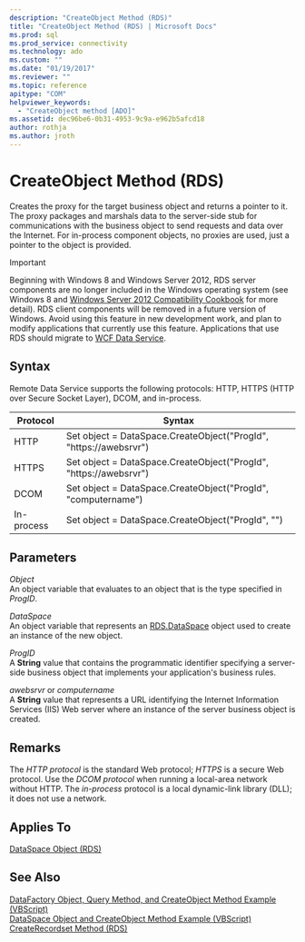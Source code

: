 ```yaml
---
description: "CreateObject Method (RDS)"
title: "CreateObject Method (RDS) | Microsoft Docs"
ms.prod: sql
ms.prod_service: connectivity
ms.technology: ado
ms.custom: ""
ms.date: "01/19/2017"
ms.reviewer: ""
ms.topic: reference
apitype: "COM"
helpviewer_keywords: 
  - "CreateObject method [ADO]"
ms.assetid: dec96be6-0b31-4953-9c9a-e962b5afcd18
author: rothja
ms.author: jroth
---
```

# CreateObject Method (RDS)
Creates the proxy for the target business object and returns a pointer to it. The proxy packages and marshals data to the server-side stub for communications with the business object to send requests and data over the Internet. For in-process component objects, no proxies are used, just a pointer to the object is provided.  
  
> [!IMPORTANT]
>  Beginning with Windows 8 and Windows Server 2012, RDS server components are no longer included in the Windows operating system (see Windows 8 and [Windows Server 2012 Compatibility Cookbook](https://www.microsoft.com/download/details.aspx?id=27416) for more detail). RDS client components will be removed in a future version of Windows. Avoid using this feature in new development work, and plan to modify applications that currently use this feature. Applications that use RDS should migrate to [WCF Data Service](/dotnet/framework/wcf/).  
  
## Syntax  
 Remote Data Service supports the following protocols: HTTP, HTTPS (HTTP over Secure Socket Layer), DCOM, and in-process.  
  
|Protocol|Syntax|  
|--------------|------------|  
|HTTP|Set object = DataSpace.CreateObject("ProgId", "https\://awebsrvr")|  
|HTTPS|Set object = DataSpace.CreateObject("ProgId", "https\://awebsrvr")|  
|DCOM|Set object = DataSpace.CreateObject("ProgId", "computername")|  
|In-process|Set object = DataSpace.CreateObject("ProgId", "")|  
  
## Parameters  
 *Object*  
 An object variable that evaluates to an object that is the type specified in *ProgID*.  
  
 *DataSpace*  
 An object variable that represents an [RDS.DataSpace](./dataspace-object-rds.md) object used to create an instance of the new object.  
  
 *ProgID*  
 A **String** value that contains the programmatic identifier specifying a server-side business object that implements your application's business rules.  
  
 *awebsrvr* or *computername*  
 A **String** value that represents a URL identifying the Internet Information Services (IIS) Web server where an instance of the server business object is created.  
  
## Remarks  
 The *HTTP protocol* is the standard Web protocol; *HTTPS* is a secure Web protocol. Use the *DCOM protocol* when running a local-area network without HTTP. The *in-process* protocol is a local dynamic-link library (DLL); it does not use a network.  
  
## Applies To  
 [DataSpace Object (RDS)](./dataspace-object-rds.md)  
  
## See Also  
 [DataFactory Object, Query Method, and CreateObject Method Example (VBScript)](./datafactory-object-query-method-and-createobject-method-example-vbscript.md)   
 [DataSpace Object and CreateObject Method Example (VBScript)](./dataspace-object-and-createobject-method-example-vbscript.md)   
 [CreateRecordset Method (RDS)](./createrecordset-method-rds.md)